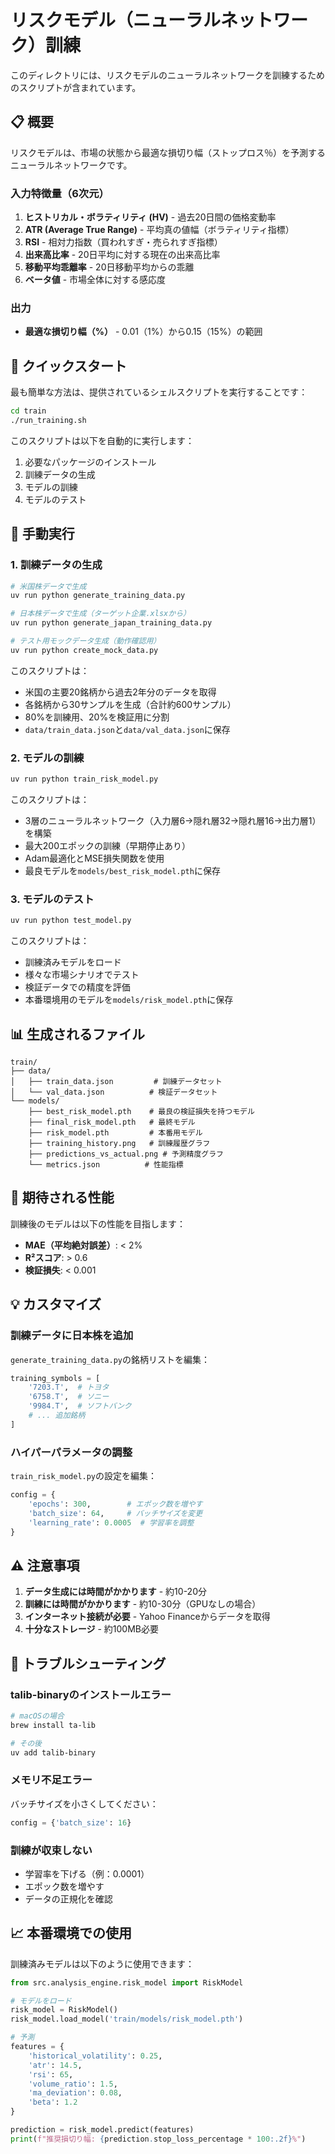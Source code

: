 # リスクモデル（ニューラルネットワーク）訓練

このディレクトリには、リスクモデルのニューラルネットワークを訓練するためのスクリプトが含まれています。

## 📋 概要

リスクモデルは、市場の状態から最適な損切り幅（ストップロス％）を予測するニューラルネットワークです。

### 入力特徴量（6次元）
1. **ヒストリカル・ボラティリティ (HV)** - 過去20日間の価格変動率
2. **ATR (Average True Range)** - 平均真の値幅（ボラティリティ指標）
3. **RSI** - 相対力指数（買われすぎ・売られすぎ指標）
4. **出来高比率** - 20日平均に対する現在の出来高比率
5. **移動平均乖離率** - 20日移動平均からの乖離
6. **ベータ値** - 市場全体に対する感応度

### 出力
- **最適な損切り幅（%）** - 0.01（1%）から0.15（15%）の範囲

## 🚀 クイックスタート

最も簡単な方法は、提供されているシェルスクリプトを実行することです：

```bash
cd train
./run_training.sh
```

このスクリプトは以下を自動的に実行します：
1. 必要なパッケージのインストール
2. 訓練データの生成
3. モデルの訓練
4. モデルのテスト

## 📝 手動実行

### 1. 訓練データの生成

```bash
# 米国株データで生成
uv run python generate_training_data.py

# 日本株データで生成（ターゲット企業.xlsxから）
uv run python generate_japan_training_data.py

# テスト用モックデータ生成（動作確認用）
uv run python create_mock_data.py
```

このスクリプトは：
- 米国の主要20銘柄から過去2年分のデータを取得
- 各銘柄から30サンプルを生成（合計約600サンプル）
- 80%を訓練用、20%を検証用に分割
- `data/train_data.json`と`data/val_data.json`に保存

### 2. モデルの訓練

```bash
uv run python train_risk_model.py
```

このスクリプトは：
- 3層のニューラルネットワーク（入力層6→隠れ層32→隠れ層16→出力層1）を構築
- 最大200エポックの訓練（早期停止あり）
- Adam最適化とMSE損失関数を使用
- 最良モデルを`models/best_risk_model.pth`に保存

### 3. モデルのテスト

```bash
uv run python test_model.py
```

このスクリプトは：
- 訓練済みモデルをロード
- 様々な市場シナリオでテスト
- 検証データでの精度を評価
- 本番環境用のモデルを`models/risk_model.pth`に保存

## 📊 生成されるファイル

```
train/
├── data/
│   ├── train_data.json         # 訓練データセット
│   └── val_data.json          # 検証データセット
└── models/
    ├── best_risk_model.pth    # 最良の検証損失を持つモデル
    ├── final_risk_model.pth   # 最終モデル
    ├── risk_model.pth         # 本番用モデル
    ├── training_history.png   # 訓練履歴グラフ
    ├── predictions_vs_actual.png # 予測精度グラフ
    └── metrics.json          # 性能指標

```

## 🎯 期待される性能

訓練後のモデルは以下の性能を目指します：
- **MAE（平均絶対誤差）**: < 2%
- **R²スコア**: > 0.6
- **検証損失**: < 0.001

## 💡 カスタマイズ

### 訓練データに日本株を追加

`generate_training_data.py`の銘柄リストを編集：

```python
training_symbols = [
    '7203.T',  # トヨタ
    '6758.T',  # ソニー
    '9984.T',  # ソフトバンク
    # ... 追加銘柄
]
```

### ハイパーパラメータの調整

`train_risk_model.py`の設定を編集：

```python
config = {
    'epochs': 300,        # エポック数を増やす
    'batch_size': 64,     # バッチサイズを変更
    'learning_rate': 0.0005  # 学習率を調整
}
```

## ⚠️ 注意事項

1. **データ生成には時間がかかります** - 約10-20分
2. **訓練には時間がかかります** - 約10-30分（GPUなしの場合）
3. **インターネット接続が必要** - Yahoo Financeからデータを取得
4. **十分なストレージ** - 約100MB必要

## 🔧 トラブルシューティング

### talib-binaryのインストールエラー
```bash
# macOSの場合
brew install ta-lib

# その後
uv add talib-binary
```

### メモリ不足エラー
バッチサイズを小さくしてください：
```python
config = {'batch_size': 16}
```

### 訓練が収束しない
- 学習率を下げる（例：0.0001）
- エポック数を増やす
- データの正規化を確認

## 📈 本番環境での使用

訓練済みモデルは以下のように使用できます：

```python
from src.analysis_engine.risk_model import RiskModel

# モデルをロード
risk_model = RiskModel()
risk_model.load_model('train/models/risk_model.pth')

# 予測
features = {
    'historical_volatility': 0.25,
    'atr': 14.5,
    'rsi': 65,
    'volume_ratio': 1.5,
    'ma_deviation': 0.08,
    'beta': 1.2
}

prediction = risk_model.predict(features)
print(f"推奨損切り幅: {prediction.stop_loss_percentage * 100:.2f}%")
```